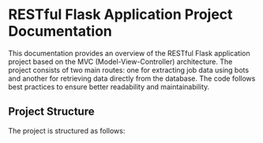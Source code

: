 # RESTful Flask Application Project Documentation

This documentation provides an overview of the RESTful Flask application project based on the MVC (Model-View-Controller) architecture. The project consists of two main routes: one for extracting job data using bots and another for retrieving data directly from the database. The code follows best practices to ensure better readability and maintainability.

## Project Structure

The project is structured as follows:

